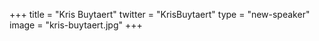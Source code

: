 +++
title = "Kris Buytaert"
twitter = "KrisBuytaert"
type = "new-speaker"
image = "kris-buytaert.jpg"
+++

